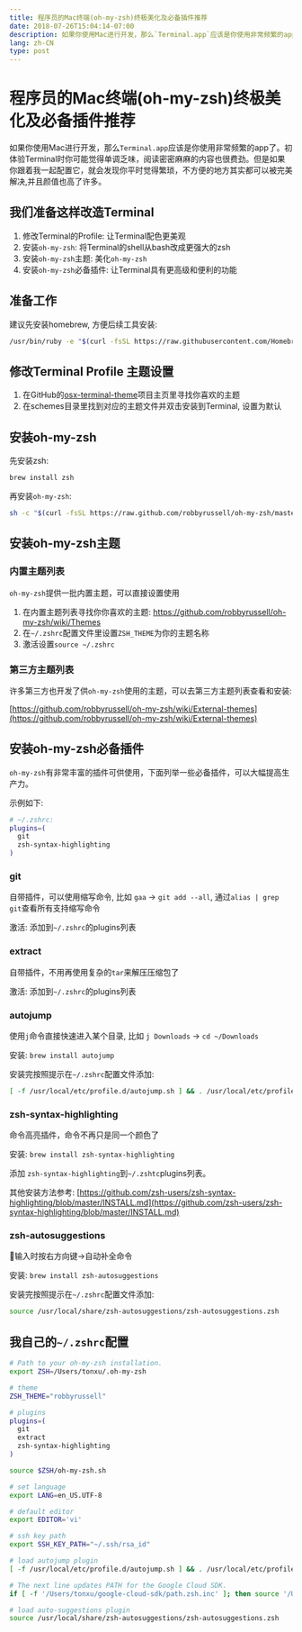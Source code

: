 ```yaml
---
title: 程序员的Mac终端(oh-my-zsh)终极美化及必备插件推荐
date: 2018-07-26T15:04:14-07:00
description: 如果你使用Mac进行开发，那么`Terminal.app`应该是你使用非常频繁的app了。初体验Terminal时你可能觉得单调乏味，阅读密密麻麻的内容也很费劲。但是如果你跟着我一起配置它，就会发现你平时觉得繁琐，不方便的地方其实都可以被完美解决,并且颜值也高了许多。
lang: zh-CN
type: post
---
```


# 程序员的Mac终端(oh-my-zsh)终极美化及必备插件推荐

如果你使用Mac进行开发，那么`Terminal.app`应该是你使用非常频繁的app了。初体验Terminal时你可能觉得单调乏味，阅读密密麻麻的内容也很费劲。但是如果你跟着我一起配置它，就会发现你平时觉得繁琐，不方便的地方其实都可以被完美解决,并且颜值也高了许多。

## 我们准备这样改造Terminal

1. 修改Terminal的Profile: 让Terminal配色更美观
2. 安装`oh-my-zsh`: 将Terminal的shell从bash改成更强大的zsh
3. 安装`oh-my-zsh`主题: 美化`oh-my-zsh`
4. 安装`oh-my-zsh`必备插件: 让Terminal具有更高级和便利的功能

## 准备工作

建议先安装homebrew, 方便后续工具安装:

```sh
/usr/bin/ruby -e "$(curl -fsSL https://raw.githubusercontent.com/Homebrew/install/master/install)"
```

## 修改Terminal Profile 主题设置

1. 在GitHub的[osx-terminal-theme](https://github.com/lysyi3m/osx-terminal-themes)项目主页里寻找你喜欢的主题
2. 在schemes目录里找到对应的主题文件并双击安装到Terminal, 设置为默认

## 安装oh-my-zsh

先安装zsh:

```sh
brew install zsh
```

再安装`oh-my-zsh`:

```sh
sh -c "$(curl -fsSL https://raw.github.com/robbyrussell/oh-my-zsh/master/tools/install.sh)"
```

## 安装oh-my-zsh主题

### 内置主题列表

`oh-my-zsh`提供一批内置主题，可以直接设置使用

1. 在内置主题列表寻找你你喜欢的主题: https://github.com/robbyrussell/oh-my-zsh/wiki/Themes
2. 在`~/.zshrc`配置文件里设置`ZSH_THEME`为你的主题名称
3. 激活设置`source ~/.zshrc`

### 第三方主题列表

许多第三方也开发了供`oh-my-zsh`使用的主题，可以去第三方主题列表查看和安装:

[https://github.com/robbyrussell/oh-my-zsh/wiki/External-themes](https://github.com/robbyrussell/oh-my-zsh/wiki/External-themes)

## 安装oh-my-zsh必备插件

`oh-my-zsh`有非常丰富的插件可供使用，下面列举一些必备插件，可以大幅提高生产力。

示例如下:

```sh
# ~/.zshrc:
plugins=(
  git
  zsh-syntax-highlighting
)
```

### git

自带插件，可以使用缩写命令, 比如 `gaa` -> `git add --all`, 通过`alias | grep git`查看所有支持缩写命令

激活: 添加到`~/.zshrc`的plugins列表

### extract

自带插件，不用再使用复杂的`tar`来解压压缩包了

激活: 添加到`~/.zshrc`的plugins列表

### autojump

使用`j`命令直接快速进入某个目录, 比如 `j Downloads` -> `cd ~/Downloads`

安装: `brew install autojump`

安装完按照提示在`~/.zshrc`配置文件添加:

```sh
[ -f /usr/local/etc/profile.d/autojump.sh ] && . /usr/local/etc/profile.d/autojump.sh
```

### zsh-syntax-highlighting

命令高亮插件，命令不再只是同一个颜色了

安装: `brew install zsh-syntax-highlighting`

添加 `zsh-syntax-highlighting`到`~/.zshtc`plugins列表。

其他安装方法参考: [https://github.com/zsh-users/zsh-syntax-highlighting/blob/master/INSTALL.md](https://github.com/zsh-users/zsh-syntax-highlighting/blob/master/INSTALL.md)

### zsh-autosuggestions

输入时按右方向键→自动补全命令

安装: `brew install zsh-autosuggestions`

安装完按照提示在`~/.zshrc`配置文件添加:

```sh
source /usr/local/share/zsh-autosuggestions/zsh-autosuggestions.zsh
```

## 我自己的`~/.zshrc`配置

```sh
# Path to your oh-my-zsh installation.
export ZSH=/Users/tonxu/.oh-my-zsh

# theme
ZSH_THEME="robbyrussell"

# plugins
plugins=(
  git
  extract
  zsh-syntax-highlighting
)

source $ZSH/oh-my-zsh.sh

# set language
export LANG=en_US.UTF-8

# default editor
export EDITOR='vi'

# ssh key path
export SSH_KEY_PATH="~/.ssh/rsa_id"

# load autojump plugin
[ -f /usr/local/etc/profile.d/autojump.sh ] && . /usr/local/etc/profile.d/autojump.sh

# The next line updates PATH for the Google Cloud SDK.
if [ -f '/Users/tonxu/google-cloud-sdk/path.zsh.inc' ]; then source '/Users/tonxu/google-cloud-sdk/path.zsh.inc'; fi

# load auto-suggestions plugin
source /usr/local/share/zsh-autosuggestions/zsh-autosuggestions.zsh
```
